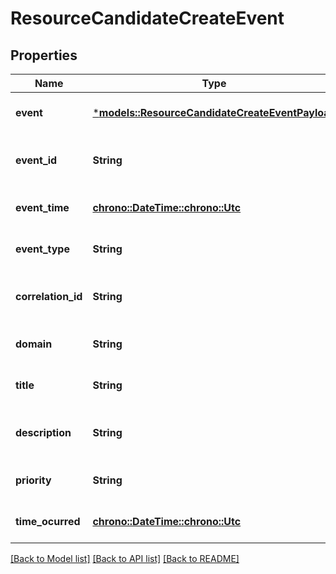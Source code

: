 # ResourceCandidateCreateEvent

## Properties
Name | Type | Description | Notes
------------ | ------------- | ------------- | -------------
**event** | [***models::ResourceCandidateCreateEventPayload**](ResourceCandidateCreateEventPayload.md) |  | [optional] [default to None]
**event_id** | **String** | The identifier of the notification. | [optional] [default to None]
**event_time** | [**chrono::DateTime::<chrono::Utc>**](DateTime.md) | Time of the event occurrence. | [optional] [default to None]
**event_type** | **String** | The type of the notification. | [optional] [default to None]
**correlation_id** | **String** | The correlation id for this event. | [optional] [default to None]
**domain** | **String** | The domain of the event. | [optional] [default to None]
**title** | **String** | The title of the event. | [optional] [default to None]
**description** | **String** | An explnatory of the event. | [optional] [default to None]
**priority** | **String** | A priority. | [optional] [default to None]
**time_ocurred** | [**chrono::DateTime::<chrono::Utc>**](DateTime.md) | The time the event occured. | [optional] [default to None]

[[Back to Model list]](../README.md#documentation-for-models) [[Back to API list]](../README.md#documentation-for-api-endpoints) [[Back to README]](../README.md)


